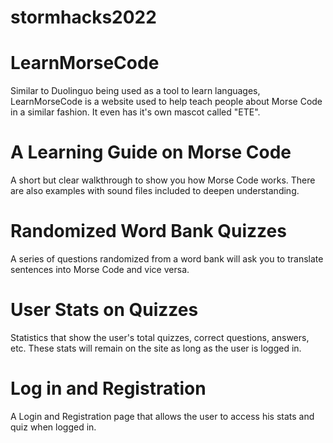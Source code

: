 # stormhacks2022

# LearnMorseCode
Similar to Duolinguo being used as a tool to learn languages, LearnMorseCode is a website used to help teach people about Morse Code in a similar fashion. It even has it's own mascot called "ETE".

# A Learning Guide on Morse Code
A short but clear walkthrough to show you how Morse Code works. There are also examples with sound files included to deepen understanding. 

# Randomized Word Bank Quizzes
A series of questions randomized from a word bank will ask you to translate sentences into Morse Code and vice versa.  

# User Stats on Quizzes
Statistics that show the user's total quizzes, correct questions, answers, etc. These stats will remain on the site as long as the user is logged in.

# Log in and Registration
A Login and Registration page that allows the user to access his stats and quiz when logged in. 
